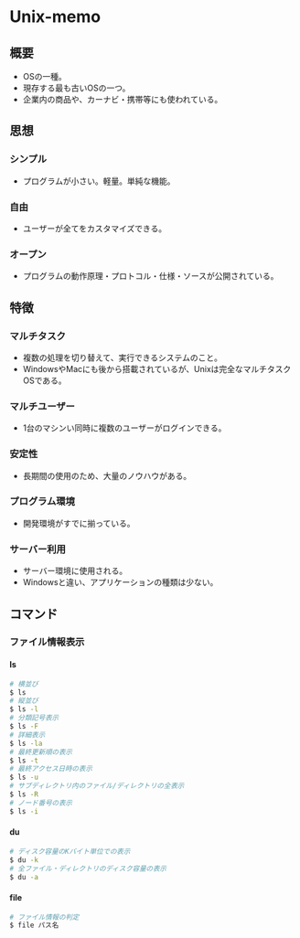 # Unix-memo
## 概要
- OSの一種。
- 現存する最も古いOSの一つ。
- 企業内の商品や、カーナビ・携帯等にも使われている。

## 思想
### シンプル
- プログラムが小さい。軽量。単純な機能。

### 自由
- ユーザーが全てをカスタマイズできる。

### オープン
- プログラムの動作原理・プロトコル・仕様・ソースが公開されている。

## 特徴
### マルチタスク
- 複数の処理を切り替えて、実行できるシステムのこと。
- WindowsやMacにも後から搭載されているが、Unixは完全なマルチタスクOSである。

### マルチユーザー
- 1台のマシンい同時に複数のユーザーがログインできる。

### 安定性
-   長期間の使用のため、大量のノウハウがある。

### プログラム環境
- 開発環境がすでに揃っている。

### サーバー利用
- サーバー環境に使用される。
- Windowsと違い、アプリケーションの種類は少ない。

## コマンド
### ファイル情報表示
#### ls

```bash
# 横並び
$ ls
# 縦並び
$ ls -l
# 分類記号表示
$ ls -F
# 詳細表示
$ ls -la
# 最終更新順の表示
$ ls -t
# 最終アクセス日時の表示
$ ls -u
# サブディレクトリ内のファイル/ディレクトリの全表示
$ ls -R
# ノード番号の表示
$ ls -i
```

#### du

```bash
# ディスク容量のKバイト単位での表示
$ du -k
# 全ファイル・ディレクトリのディスク容量の表示
$ du -a
```

#### file

```bash
# ファイル情報の判定
$ file パス名
```


